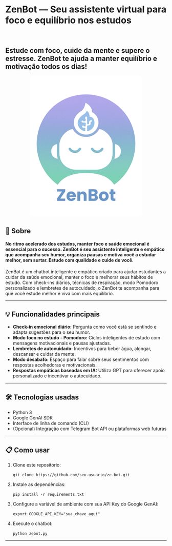 <!DOCTYPE html>
<html lang="pt-BR">
<head>
<meta charset="UTF-8" />
<meta name="viewport" content="width=device-width, initial-scale=1" />
</head>
<body>

<h1>ZenBot — Seu assistente virtual para foco e equilíbrio nos estudos</h1>

</br>
<h2>Estude com foco, cuide da mente e supere o estresse. ZenBot te ajuda a manter equilíbrio e motivação todos os dias!</h2>
<p align="center">
  <img src="./logo-zenbot.png" alt="ZenBot" width="350"/>
</p>

<h2>🚀 Sobre</h2>
<h4>No ritmo acelerado dos estudos, manter foco e saúde emocional é essencial para o sucesso. ZenBot é seu assistente inteligente e empático que acompanha seu humor, organiza pausas e motiva você a estudar melhor, sem surtar. Estude com qualidade e cuide de você.
</h4>
  <p>ZenBot é um chatbot inteligente e empático criado para ajudar estudantes a cuidar da saúde emocional, manter o foco e melhorar seus hábitos de estudo. Com check-ins diários, técnicas de respiração, modo Pomodoro personalizado e lembretes de autocuidado, o ZenBot te acompanha para que você estude melhor e viva com mais equilíbrio.</p>

<hr />

<h2>💡 Funcionalidades principais</h2>
<ul>
  <li><strong>Check-in emocional diário:</strong> Pergunta como você está se sentindo e adapta sugestões para o seu humor.</li>
  <li><strong>Modo foco no estudo - Pomodoro:</strong> Ciclos inteligentes de estudo com mensagens motivacionais e pausas ajustadas.</li>
  <li><strong>Lembretes de autocuidado:</strong> Incentivos para beber água, alongar, descansar e cuidar da mente.</li>
  <li><strong>Modo desabafo:</strong> Espaço para falar sobre seus sentimentos com respostas acolhedoras e motivacionais.</li>
  <li><strong>Respostas empáticas baseadas em IA:</strong> Utiliza GPT para oferecer apoio personalizado e incentivar o autocuidado.</li>
</ul>

<hr />

<h2>🛠 Tecnologias usadas</h2>
<ul>
  <li>Python 3</li>
  <li>Google GenAI SDK</li>
  <li>Interface de linha de comando (CLI)</li>
  <li>(Opcional) Integração com Telegram Bot API ou plataformas web futuras</li>
</ul>

<hr />

<h2>📋 Como usar</h2>
<ol>
  <li>Clone este repositório:
    <pre><code>git clone https://github.com/seu-usuario/ze-bot.git</code></pre>
  </li>
  <li>Instale as dependências:
    <pre><code>pip install -r requirements.txt</code></pre>
  </li>
  <li>Configure a variável de ambiente com sua API Key do Google GenAI:
    <pre><code>export GOOGLE_API_KEY="sua_chave_aqui"</code></pre>
  </li>
  <li>Execute o chatbot:
    <pre><code>python zebot.py</code></pre>
  </li>
</ol>

<hr />

</body>
</html>
